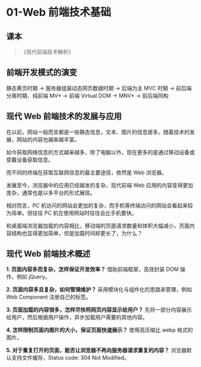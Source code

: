 # 01-Web 前端技术基础

## 课本

> 《现代前端技术解析》

## 前端开发模式的演变

静态黄页时期 -> 服务器组装动态网页数据时期 -> 后端为主 MVC 时期 -> 前后端分离时期、纯前端 MV* -> 前端 Virtual DOM -> MNV* -> 前后端同构

## 现代 Web 前端技术的发展与应用

在以前，网站一般而言都是一些静态信息，文本、图片的信息居多。随着技术的发展，网站的内容也越来越丰富。

如今获取网络信息的方式越来越多，除了电脑以外，现在更多的是通过移动设备或穿戴设备获取信息。

而不同的终端在获取互联网信息的最主要途径，依然是 Web 浏览器。

发展至今，浏览器中的应用已经越发的复杂，现代前端 Web 应用的内容变得更加庞杂，通常也是以多平台的形式展现。

相对而言，PC 机访问的网站会更加的复杂，而手机等终端访问的网站会看起来较为简单。但往往 PC 机在使用网站时往往会比手机要快。

和桌面端浏览器加载的内容相比，移动端的页面请求数量和体积大幅减小，页面内容结构也显得更加简单，但是加载时间却更长了，为什么？

## 现代 Web 前端技术概述

**1. 页面内容多而复杂，怎样保证开发效率？**
借助前端框架，高效封装 DOM 操作，例如 jQuery。

**2. 页面内容多且复杂，如何管理维护？**
采用模块化与组件化的思路来管理，例如 Web Component 注册自己的标签。

**3. 页面加载的内容很多，怎样尽快将网页内容显示给用户？**
先将一部分内容展示给用户，然后根据用户操作，异步加载用户需要的其他内容。

**4. 怎样限制页面内图片的大小，保证页面快速展示？**
使用高压缩比 webp 格式的图片。

**5. 对于重复打开的页面，能否让浏览器不再向服务器请求重复的内容？**
浏览器默认支持文件缓存，Status code: 304 Not Modified。
